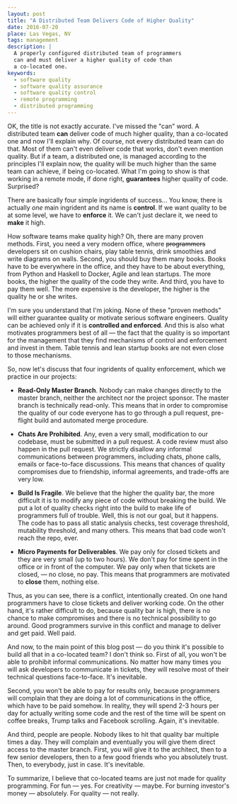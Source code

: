 ```yaml
---
layout: post
title: "A Distributed Team Delivers Code of Higher Quality"
date: 2016-07-20
place: Las Vegas, NV
tags: management
description: |
  A properly configured distributed team of programmers
  can and must deliver a higher quality of code than
  a co-located one.
keywords:
  - software quality
  - software quality assurance
  - software quality control
  - remote programming
  - distributed programming
---
```


OK, the title is not exactly accurate. I've missed the "can" word. A distributed
team **can** deliver code of much higher quality, than a co-located one
and now I'll explain why. Of course, not every distributed team can do that.
Most of them can't even deliver code that works, don't even mention quality.
But if a team, a distributed one, is managed according to the principles
I'll explain now, the quality will be much higher than the same team can
achieve, if being co-located. What I'm going to show is that working in a
remote mode, if done right, **guarantees** higher quality of code. Surprised?

<!--more-->

There are basically four simple ingridents of success... You know, there is
actually _one_ main ingrident and its name is **control**. If we want quality
to be at some level, we have to **enforce** it. We can't just declare it, we
need to **make** it high.

How software teams make quality high? Oh, there are many proven methods.
First, you need a very modern office, where <del>programmers</del> developers
sit on cushion chairs, play table tennis, drink smoothies and write
diagrams on walls. Second, you should buy them many books. Books have to be
everywhere in the office, and they have to be about everything, from Python
and Haskell to Docker, Agile and lean startups. The more books, the higher
the quality of the code they write. And third, you have to pay them well. The
more expensive is the developer, the higher is the quality he or she writes.

I'm sure you understand that I'm joking. None of these "proven methods" will either
guarantee quality or motivate serious software engineers. Quality can
be achieved only if it is **controlled and enforced**. And this is also what
motivates programmers best of all &mdash; the fact that the quality
is so important for the management that they find mechanisms of
control and enforcement and invest in them. Table tennis and lean
startup books are not even close to those mechanisms.

So, now let's discuss that four ingridents of quality enforcement, which
we practice in our projects:

  * **Read-Only Master Branch**. Nobody can make changes directly to
    the master branch, neither the architect nor the project sponsor. The
    master branch is technically read-only. This means that in order
    to compromise the quality of our code everyone has to go through a
    pull request, pre-flight build and automated merge procedure.

  * **Chats Are Prohibited**. Any, even a very small, modification to
    our codebase, must be submitted in a pull request. A code review
    must also happen in the pull request. We strictly disallow any
    informal communications between programmers, including chats, phone
    calls, emails or face-to-face discussions. This means that chances
    of quality compromises due to friendship, informal agreements, and trade-offs
    are very low.

  * **Build Is Fragile**. We believe that the higher the quality bar, the more
    difficult it is to modify any piece of code without breaking the build.
    We put a lot of quality checks right into the build to make life
    of programmers full of trouble. Well, this is not our goal, but it
    happens. The code has to pass all static analysis
    checks, test coverage threshold, mutability threshold, and many others.
    This means that bad code won't reach the repo, ever.

  * **Micro Payments for Deliverables**. We pay only for closed tickets and
    they are very small (up to two hours). We don't pay for time spent
    in the office or in front of the computer. We pay only when that tickets
    are closed, &mdash; no close, no pay. This means that programmers are motivated
    to **close** them, nothing else.

Thus, as you can see, there is a conflict, intentionally created. On one hand
programmers have to close tickets and deliver working code. On the other
hand, it's rather difficult to do, because quality bar is high, there is
no chance to make compromises and there is no technical possibility to
go around. Good programmers survive in this conflict and manage to deliver
and get paid. Well paid.

And now, to the main point of this blog post &mdash; do you think it's possible
to build all that in a co-located team? I don't think so. First of all,
you won't be able to prohibit informal communications. No matter how many
times you will ask developers to communicate in tickets, they will resolve
most of their technical questions face-to-face. It's inevitable.

Second, you won't be able to pay for results only, because programmers will
complain that they are doing a lot of communications in the office, which
have to be paid somehow. In reality, they will spend 2-3 hours per day for
actually writing some code and the rest of the time will be spent on
coffee breaks, Trump talks and Facebook scrolling. Again, it's
inevitable.

And third, people are people. Nobody likes to hit that quality bar
multiple times a day. They will complain and eventually you will give them
direct access to the master branch. First, you will give it to the architect,
then to a few senior developers, then to a few good friends who you
absolutely trust. Then, to everybody, just in case. It's inevitable.

To summarize, I believe that co-located teams are just not made for
quality programming. For fun &mdash; yes. For creativity &mdash; maybe.
For burning investor's money &mdash; absolutely. For quality &mdash; not really.

